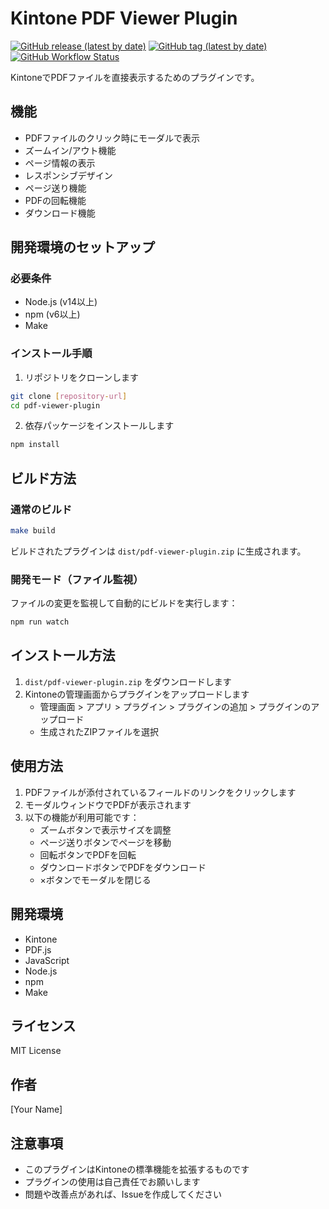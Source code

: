 # Kintone PDF Viewer Plugin

[![GitHub release (latest by date)](https://img.shields.io/github/v/release/wadatch/kintone-pdf-viewer-plugin)](https://github.com/wadatch/kintone-pdf-viewer-plugin/releases)
[![GitHub tag (latest by date)](https://img.shields.io/github/v/tag/wadatch/kintone-pdf-viewer-plugin)](https://github.com/wadatch/kintone-pdf-viewer-plugin/tags)
[![GitHub Workflow Status](https://img.shields.io/github/actions/workflow/status/wadatch/kintone-pdf-viewer-plugin/release.yml?branch=main)](https://github.com/wadatch/kintone-pdf-viewer-plugin/actions)

KintoneでPDFファイルを直接表示するためのプラグインです。

## 機能

- PDFファイルのクリック時にモーダルで表示
- ズームイン/アウト機能
- ページ情報の表示
- レスポンシブデザイン
- ページ送り機能
- PDFの回転機能
- ダウンロード機能

## 開発環境のセットアップ

### 必要条件

- Node.js (v14以上)
- npm (v6以上)
- Make

### インストール手順

1. リポジトリをクローンします
```bash
git clone [repository-url]
cd pdf-viewer-plugin
```

2. 依存パッケージをインストールします
```bash
npm install
```

## ビルド方法

### 通常のビルド

```bash
make build
```

ビルドされたプラグインは `dist/pdf-viewer-plugin.zip` に生成されます。

### 開発モード（ファイル監視）

ファイルの変更を監視して自動的にビルドを実行します：

```bash
npm run watch
```

## インストール方法

1. `dist/pdf-viewer-plugin.zip` をダウンロードします
2. Kintoneの管理画面からプラグインをアップロードします
   - 管理画面 > アプリ > プラグイン > プラグインの追加 > プラグインのアップロード
   - 生成されたZIPファイルを選択

## 使用方法

1. PDFファイルが添付されているフィールドのリンクをクリックします
2. モーダルウィンドウでPDFが表示されます
3. 以下の機能が利用可能です：
   - ズームボタンで表示サイズを調整
   - ページ送りボタンでページを移動
   - 回転ボタンでPDFを回転
   - ダウンロードボタンでPDFをダウンロード
   - ×ボタンでモーダルを閉じる

## 開発環境

- Kintone
- PDF.js
- JavaScript
- Node.js
- npm
- Make

## ライセンス

MIT License

## 作者

[Your Name]

## 注意事項

- このプラグインはKintoneの標準機能を拡張するものです
- プラグインの使用は自己責任でお願いします
- 問題や改善点があれば、Issueを作成してください 